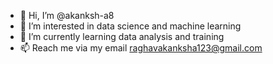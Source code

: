 - 👋 Hi, I’m @akanksh-a8
- 👀 I’m interested in data science and machine learning
- 🌱 I’m currently learning data analysis and training 
- 📫 Reach me via my email raghavakanksha123@gmail.com

<!---
akanksh-a8/akanksh-a8 is a ✨ special ✨ repository because its `README.md` (this file) appears on your GitHub profile.
You can click the Preview link to take a look at your changes.
--->
